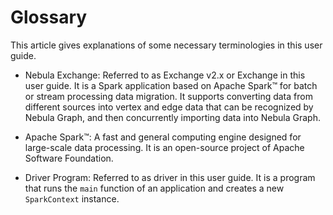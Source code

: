 # Glossary

This article gives explanations of some necessary terminologies in this user guide.

- Nebula Exchange: Referred to as Exchange v2.x or Exchange in this user guide. It is a Spark application based on Apache Spark&trade; for batch or stream processing data migration. It supports converting data from different sources into vertex and edge data that can be recognized by Nebula Graph, and then concurrently importing data into Nebula Graph.

- Apache Spark&trade;: A fast and general computing engine designed for large-scale data processing. It is an open-source project of Apache Software Foundation.

- Driver Program: Referred to as driver in this user guide. It is a program that runs the `main` function of an application and creates a new `SparkContext` instance.
